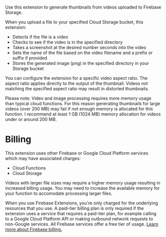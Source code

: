Use this extension to generate thumbnails from videos uploaded to Firebase Storage.

When you upload a file to your specified Cloud Storage bucket, this extension:

-  Detects if the file is a video
-  Checks to see if the video is in the specified directory
-  Takes a screenshot at the desired number seconds into the video
-  Sets the name of the file based on the video filename and a prefix or suffix if provided
-  Stores the generated image (png) in the specified directory in your Storage bucket

You can configure the extension for a specific video aspect ratio. The aspect ratio applies directly to the output of the thumbnail. Videos not matching the specified aspect ratio may result in distorted thumbnails.

Please note: Video and image processing requires more memory usage than typical cloud functions. For this reason generating thumbnails for large videos (over 200 MB) may fail if not enough memory is allocated for this function. I recommend at least 1 GB (1024 MB) memory allocation for videos under or around 200 MB.

# Billing

This extension uses other Firebase or Google Cloud Platform services which may have associated charges:

-  Cloud Functions
-  Cloud Storage

Videos with larger file sizes may require a higher memory usage resulting in increased billing usage. You may need to increase the available memory for your function to accomodate processing larger files.

When you use Firebase Extensions, you're only charged for the underlying resources that you use. A paid-tier billing plan is only required if the extension uses a service that requires a paid-tier plan, for example calling to a Google Cloud Platform API or making outbound network requests to non-Google services. All Firebase services offer a free tier of usage. [Learn more about Firebase billing.](https://firebase.google.com/pricing)
